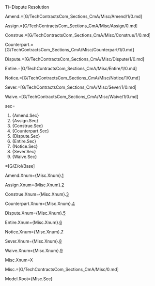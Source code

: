 Ti=Dispute Resolution

Amend.=[G/TechContractsCom_Sections_CmA/Misc/Amend/1/0.md]

Assign.=[G/TechContractsCom_Sections_CmA/Misc/Assign/0.md]

Construe.=[G/TechContractsCom_Sections_CmA/Misc/Construe/1/0.md]

Counterpart.=[G/TechContractsCom_Sections_CmA/Misc/Counterpart/1/0.md]

Dispute.=[G/TechContractsCom_Sections_CmA/Misc/Dispute/1/0.md]

Entire.=[G/TechContractsCom_Sections_CmA/Misc/Entire/1/0.md]

Notice.=[G/TechContractsCom_Sections_CmA/Misc/Notice/1/0.md]

Sever.=[G/TechContractsCom_Sections_CmA/Misc/Sever/1/0.md]

Waive.=[G/TechContractsCom_Sections_CmA/Misc/Waive/1/0.md]


sec=<ol class="secs-and"><li>{Amend.Sec}<li>{Assign.Sec}<li>{Construe.Sec}<li>{Counterpart.Sec}<li>{Dispute.Sec}<li>{Entire.Sec}<li>{Notice.Sec}<li>{Sever.Sec}<li>{Waive.Sec}</ol>

=[G/Z/ol/Base]

Amend.Xnum={Misc.Xnum}.<a href="#Misc.Amend.Sec" class="xref">1</a>

Assign.Xnum={Misc.Xnum}.<a href="#Misc.Assign.Sec" class="xref">2</a>

Construe.Xnum={Misc.Xnum}.<a href="#Misc.Construe.Sec" class="xref">3</a>

Counterpart.Xnum={Misc.Xnum}.<a href="#Misc.Counterpart.Sec" class="xref">4</a>

Dispute.Xnum={Misc.Xnum}.<a href="#Misc.Dispute.Sec" class="xref">5</a>

Entire.Xnum={Misc.Xnum}.<a href="#Misc.Entire.Sec" class="xref">6</a>

Notice.Xnum={Misc.Xnum}.<a href="#Misc.Notice.Sec" class="xref">7</a>

Sever.Xnum={Misc.Xnum}.<a href="#Misc.Sever.Sec" class="xref">8</a>

Waive.Xnum={Misc.Xnum}.<a href="#Misc.Waive.Sec" class="xref">9</a>

Misc.Xnum=X

Misc.=[G/TechContractsCom_Sections_CmA/Misc/0.md]

Model.Root={Misc.Sec}